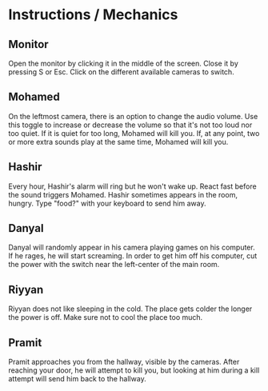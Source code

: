 # Instructions / Mechanics

## Monitor
Open the monitor by clicking it in the middle of the screen. Close it by pressing S or Esc. Click on the different available cameras to switch.

## Mohamed
On the leftmost camera, there is an option to change the audio volume. Use this toggle to increase or decrease the volume so that it's not too loud nor too quiet. If it is quiet for too long, Mohamed will kill you.
If, at any point, two or more extra sounds play at the same time, Mohamed will kill you.

## Hashir
Every hour, Hashir's alarm will ring but he won't wake up. React fast before the sound triggers Mohamed. Hashir sometimes appears in the room, hungry. Type "food?" with your keyboard to send him away.

## Danyal
Danyal will randomly appear in his camera playing games on his computer. If he rages, he will start screaming. In order to get him off his computer, cut the power with the switch near the left-center of the main room.

## Riyyan
Riyyan does not like sleeping in the cold. The place gets colder the longer the power is off. Make sure not to cool the place too much.

## Pramit
Pramit approaches you from the hallway, visible by the cameras. After reaching your door, he will attempt to kill you, but looking at him during a kill attempt will send him back to the hallway.

